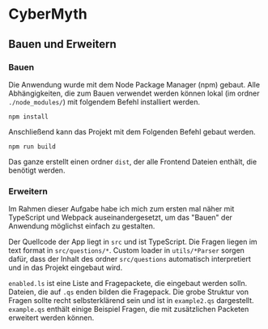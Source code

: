 # CyberMyth


## Bauen und Erweitern

### Bauen

Die Anwendung wurde mit dem Node Package Manager (npm) gebaut. Alle Abhängigkeiten, die zum Bauen verwendet werden können lokal (im ordner `./node_modules/`) mit folgendem Befehl installiert werden.

```
npm install
```

Anschließend kann das Projekt mit dem Folgenden Befehl gebaut werden.

```
npm run build
```

Das ganze erstellt einen ordner `dist`, der alle Frontend Dateien enthält, die benötigt werden.

### Erweitern

Im Rahmen dieser Aufgabe habe ich mich zum ersten mal näher mit TypeScript und Webpack auseinandergesetzt, um das "Bauen" der Anwendung möglichst einfach zu gestalten.

Der Quellcode der App liegt in `src` und ist TypeScript. Die Fragen liegen im text format in `src/questions/*`. Custom loader in `utils/*Parser` sorgen dafür, dass der Inhalt des ordner `src/questions` automatisch interpretiert und in das Projekt eingebaut wird.

`enabled.ls` ist eine Liste and Fragepackete, die eingebaut werden solln. Dateien, die auf `.qs` enden bilden die Fragepack. Die grobe Struktur von Fragen sollte recht selbsterklärend sein und ist in `example2.qs` dargestellt. `example.qs` enthält einige Beispiel Fragen, die mit zusätzlichen Packeten erweitert werden können.